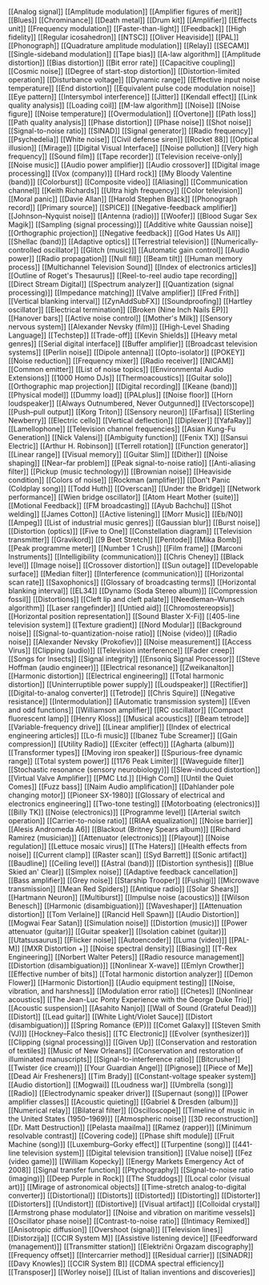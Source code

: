 [[Analog signal]]
[[Amplitude modulation]]
[[Amplifier figures of merit]]
[[Blues]]
[[Chrominance]]
[[Death metal]]
[[Drum kit]]
[[Amplifier]]
[[Effects unit]]
[[Frequency modulation]]
[[Faster-than-light]]
[[Feedback]]
[[High fidelity]]
[[Regular icosahedron]]
[[NTSC]]
[[Oliver Heaviside]]
[[PAL]]
[[Phonograph]]
[[Quadrature amplitude modulation]]
[[Relay]]
[[SECAM]]
[[Single-sideband modulation]]
[[Tape bias]]
[[A-law algorithm]]
[[Amplitude distortion]]
[[Bias distortion]]
[[Bit error rate]]
[[Capacitive coupling]]
[[Cosmic noise]]
[[Degree of start-stop distortion]]
[[Distortion-limited operation]]
[[Disturbance voltage]]
[[Dynamic range]]
[[Effective input noise temperature]]
[[End distortion]]
[[Equivalent pulse code modulation noise]]
[[Eye pattern]]
[[Intersymbol interference]]
[[Jitter]]
[[Kendall effect]]
[[Link quality analysis]]
[[Loading coil]]
[[Μ-law algorithm]]
[[Noise]]
[[Noise figure]]
[[Noise temperature]]
[[Overmodulation]]
[[Overtone]]
[[Path loss]]
[[Path quality analysis]]
[[Phase distortion]]
[[Phase noise]]
[[Shot noise]]
[[Signal-to-noise ratio]]
[[SINAD]]
[[Signal generator]]
[[Radio frequency]]
[[Psychedelia]]
[[White noise]]
[[Civil defense siren]]
[[Rocket 88]]
[[Optical illusion]]
[[Mirage]]
[[Digital Visual Interface]]
[[Noise pollution]]
[[Very high frequency]]
[[Sound film]]
[[Tape recorder]]
[[Television receive-only]]
[[Noise music]]
[[Audio power amplifier]]
[[Audio crossover]]
[[Digital image processing]]
[[Vox (company)]]
[[Hard rock]]
[[My Bloody Valentine (band)]]
[[Colorburst]]
[[Composite video]]
[[Aliasing]]
[[Communication channel]]
[[Keith Richards]]
[[Ultra high frequency]]
[[Color television]]
[[Moral panic]]
[[Davie Allan]]
[[Harold Stephen Black]]
[[Phonograph record]]
[[Primary source]]
[[SPICE]]
[[Negative-feedback amplifier]]
[[Johnson–Nyquist noise]]
[[Antenna (radio)]]
[[Woofer]]
[[Blood Sugar Sex Magik]]
[[Sampling (signal processing)]]
[[Additive white Gaussian noise]]
[[Orthographic projection]]
[[Negative feedback]]
[[God Hates Us All]]
[[Shellac (band)]]
[[Adaptive optics]]
[[Terrestrial television]]
[[Numerically-controlled oscillator]]
[[Glitch (music)]]
[[Automatic gain control]]
[[Audio power]]
[[Radio propagation]]
[[Null fill]]
[[Beam tilt]]
[[Human memory process]]
[[Multichannel Television Sound]]
[[Index of electronics articles]]
[[Outline of Roget's Thesaurus]]
[[Reel-to-reel audio tape recording]]
[[Direct Stream Digital]]
[[Spectrum analyzer]]
[[Quantization (signal processing)]]
[[Impedance matching]]
[[Valve amplifier]]
[[Fred Frith]]
[[Vertical blanking interval]]
[[ZynAddSubFX]]
[[Soundproofing]]
[[Hartley oscillator]]
[[Electrical termination]]
[[Broken (Nine Inch Nails EP)]]
[[Hanover bars]]
[[Active noise control]]
[[Mother's Milk]]
[[Sensory nervous system]]
[[Alexander Nevsky (film)]]
[[High-Level Shading Language]]
[[Techstep]]
[[Trade-off]]
[[Kevin Shields]]
[[Heavy metal genres]]
[[Serial digital interface]]
[[Buffer amplifier]]
[[Broadcast television systems]]
[[Perlin noise]]
[[Dipole antenna]]
[[Opto-isolator]]
[[POKEY]]
[[Noise reduction]]
[[Frequency mixer]]
[[Radio receiver]]
[[NICAM]]
[[Common emitter]]
[[List of noise topics]]
[[Environmental Audio Extensions]]
[[1000 Homo DJs]]
[[Thermoacoustics]]
[[Guitar solo]]
[[Orthographic map projection]]
[[Digital recording]]
[[Keane (band)]]
[[Physical model]]
[[Dummy load]]
[[PALplus]]
[[Noise floor]]
[[Horn loudspeaker]]
[[Always Outnumbered, Never Outgunned]]
[[Vectorscope]]
[[Push–pull output]]
[[Korg Triton]]
[[Sensory neuron]]
[[Farfisa]]
[[Sterling Newberry]]
[[Electric cello]]
[[Vertical deflection]]
[[Diplexer]]
[[YafaRay]]
[[Lamellophone]]
[[Television channel frequencies]]
[[Asian Kung-Fu Generation]]
[[Nick Valensi]]
[[Ambiguity function]]
[[Fenix TX]]
[[Sansui Electric]]
[[Arthur H. Robinson]]
[[Terrell rotation]]
[[Function generator]]
[[Linear range]]
[[Visual memory]]
[[Guitar Slim]]
[[Dither]]
[[Noise shaping]]
[[Near–far problem]]
[[Peak signal-to-noise ratio]]
[[Anti-aliasing filter]]
[[Pickup (music technology)]]
[[Brownian noise]]
[[Heaviside condition]]
[[Colors of noise]]
[[Rockman (amplifier)]]
[[Don't Panic (Coldplay song)]]
[[Todd Huth]]
[[Overscan]]
[[Under the Bridge]]
[[Network performance]]
[[Wien bridge oscillator]]
[[Atom Heart Mother (suite)]]
[[Motional Feedback]]
[[FM broadcasting]]
[[Ayub Bachchu]]
[[Shot welding]]
[[James Cotton]]
[[Active listening]]
[[Morr Music]]
[[Eb/N0]]
[[Ampeg]]
[[List of industrial music genres]]
[[Gaussian blur]]
[[Burst noise]]
[[Distortion (optics)]]
[[Five to One]]
[[Constellation diagram]]
[[Television transmitter]]
[[Gravikord]]
[[9 Beet Stretch]]
[[Pentode]]
[[Mika Bomb]]
[[Peak programme meter]]
[[Number 1 Crush]]
[[Film frame]]
[[Marconi Instruments]]
[[Intelligibility (communication)]]
[[Chris Cheney]]
[[Black level]]
[[Image noise]]
[[Crossover distortion]]
[[Sun outage]]
[[Developable surface]]
[[Median filter]]
[[Interference (communication)]]
[[Horizontal scan rate]]
[[Saxophonics]]
[[Glossary of broadcasting terms]]
[[Horizontal blanking interval]]
[[EL34]]
[[Dynamo (Soda Stereo album)]]
[[Compression fossil]]
[[Distortions]]
[[Cleft lip and cleft palate]]
[[Needleman–Wunsch algorithm]]
[[Laser rangefinder]]
[[Untied aid]]
[[Chromostereopsis]]
[[Horizontal position representation]]
[[Sound Blaster X-Fi]]
[[405-line television system]]
[[Texture gradient]]
[[Nord Modular]]
[[Background noise]]
[[Signal-to-quantization-noise ratio]]
[[Noise (video)]]
[[Radio noise]]
[[Alexander Nevsky (Prokofiev)]]
[[Noise measurement]]
[[Access Virus]]
[[Clipping (audio)]]
[[Television interference]]
[[Fader creep]]
[[Songs for Insects]]
[[Signal integrity]]
[[Ensoniq Signal Processor]]
[[Steve Hoffman (audio engineer)]]
[[Electrical resonance]]
[[Zweikanalton]]
[[Harmonic distortion]]
[[Electrical engineering]]
[[Total harmonic distortion]]
[[Uninterruptible power supply]]
[[Loudspeaker]]
[[Rectifier]]
[[Digital-to-analog converter]]
[[Tetrode]]
[[Chris Squire]]
[[Negative resistance]]
[[Intermodulation]]
[[Automatic transmission system]]
[[Even and odd functions]]
[[Williamson amplifier]]
[[RC oscillator]]
[[Compact fluorescent lamp]]
[[Henry Kloss]]
[[Musical acoustics]]
[[Beam tetrode]]
[[Variable-frequency drive]]
[[Linear amplifier]]
[[Index of electrical engineering articles]]
[[Lo-fi music]]
[[Ibanez Tube Screamer]]
[[Gain compression]]
[[Utility Radio]]
[[Exciter (effect)]]
[[Agharta (album)]]
[[Transformer types]]
[[Moving iron speaker]]
[[Spurious-free dynamic range]]
[[Total system power]]
[[1176 Peak Limiter]]
[[Waveguide filter]]
[[Stochastic resonance (sensory neurobiology)]]
[[Slew-induced distortion]]
[[Virtual Valve Amplifier]]
[[PMC Ltd.]]
[[High Com]]
[[Until the Quiet Comes]]
[[Fuzz bass]]
[[Naim Audio amplification]]
[[Dahlander pole changing motor]]
[[Pioneer SX-1980]]
[[Glossary of electrical and electronics engineering]]
[[Two-tone testing]]
[[Motorboating (electronics)]]
[[Billy TK]]
[[Noise (electronics)]]
[[Programme level]]
[[Arterial switch operation]]
[[Carrier-to-noise ratio]]
[[RIAA equalization]]
[[Noise barrier]]
[[Alesis Andromeda A6]]
[[Blackout (Britney Spears album)]]
[[Richard Ramirez (musician)]]
[[Attenuator (electronics)]]
[[Playout]]
[[Noise regulation]]
[[Lettuce mosaic virus]]
[[The Haters]]
[[Health effects from noise]]
[[Current clamp]]
[[Raster scan]]
[[Syd Barrett]]
[[Sonic artifact]]
[[Baudline]]
[[Ceiling level]]
[[Astral (band)]]
[[Distortion synthesis]]
[[Blue Skied an' Clear]]
[[Simplex noise]]
[[Adaptive feedback cancellation]]
[[Bass amplifier]]
[[Grey noise]]
[[Starship Trooper]]
[[Fushigi]]
[[Microwave transmission]]
[[Mean Red Spiders]]
[[Antique radio]]
[[Solar Shears]]
[[Hartmann Neuron]]
[[Multiburst]]
[[Impulse noise (acoustics)]]
[[Wilson Benesch]]
[[Harmonic (disambiguation)]]
[[Waveshaper]]
[[Attenuation distortion]]
[[Tom Verlaine]]
[[Rancid Hell Spawn]]
[[Audio Distortion]]
[[Mogwai Fear Satan]]
[[Simulation noise]]
[[Distortion (music)]]
[[Power attenuator (guitar)]]
[[Guitar speaker]]
[[Isolation cabinet (guitar)]]
[[Utatsusaurus]]
[[Flicker noise]]
[[Autoencoder]]
[[Luma (video)]]
[[PAL-M]]
[[MXR Distortion +]]
[[Noise spectral density]]
[[Biasing]]
[[T-Rex Engineering]]
[[Norbert Walter Peters]]
[[Radio resource management]]
[[Distortion (disambiguation)]]
[[Nonlinear X-wave]]
[[Emlyn Crowther]]
[[Effective number of bits]]
[[Total harmonic distortion analyzer]]
[[Demon Flower]]
[[Harmonic Distortion]]
[[Audio equipment testing]]
[[Noise, vibration, and harshness]]
[[Modulation error ratio]]
[[Chetes]]
[[Nonlinear acoustics]]
[[The Jean-Luc Ponty Experience with the George Duke Trio]]
[[Acoustic suspension]]
[[Asahito Nanjo]]
[[Wall of Sound (Grateful Dead)]]
[[Distort]]
[[Lead guitar]]
[[White Light/Violet Sauce]]
[[Distort (disambiguation)]]
[[Spring Romance (EP)]]
[[Comet Galaxy]]
[[Steven Smith (VJ)]]
[[Hockney–Falco thesis]]
[[TC Electronic]]
[[Evolver (synthesizer)]]
[[Clipping (signal processing)]]
[[Given Up]]
[[Conservation and restoration of textiles]]
[[Music of New Orleans]]
[[Conservation and restoration of illuminated manuscripts]]
[[Signal-to-interference ratio]]
[[Bitcrusher]]
[[Twister (ice cream)]]
[[Your Guardian Angel]]
[[Pignose]]
[[Piece of Me]]
[[Dead Air Fresheners]]
[[Tim Brady]]
[[Constant-voltage speaker system]]
[[Audio distortion]]
[[Mogwai]]
[[Loudness war]]
[[Umbrella (song)]]
[[Radio]]
[[Electrodynamic speaker driver]]
[[Supernaut (song)]]
[[Power amplifier classes]]
[[Acoustic quieting]]
[[Gabriel & Dresden (album)]]
[[Numerical relay]]
[[Bilateral filter]]
[[Oscilloscope]]
[[Timeline of music in the United States (1950–1969)]]
[[Atmospheric noise]]
[[3D reconstruction]]
[[Dr. Matt Destruction]]
[[Pelasta maailma]]
[[Ramez (rapper)]]
[[Minimum resolvable contrast]]
[[Covering code]]
[[Phase shift module]]
[[Fruit Machine (song)]]
[[Luxemburg–Gorky effect]]
[[Turpentine (song)]]
[[441-line television system]]
[[Digital television transition]]
[[Value noise]]
[[Fez (video game)]]
[[William Kopecky]]
[[Energy Markets Emergency Act of 2008]]
[[Signal transfer function]]
[[Ptychography]]
[[Signal-to-noise ratio (imaging)]]
[[Deep Purple in Rock]]
[[The Studdogs]]
[[Local color (visual art)]]
[[Mirage of astronomical objects]]
[[Time-stretch analog-to-digital converter]]
[[Distortional]]
[[Distorts]]
[[Distorted]]
[[Distorting]]
[[Distorter]]
[[Distorters]]
[[Undistort]]
[[Distortive]]
[[Visual artifact]]
[[Colloidal crystal]]
[[Armstrong phase modulator]]
[[Noise and vibration on maritime vessels]]
[[Oscillator phase noise]]
[[Contrast-to-noise ratio]]
[[Intimacy Remixed]]
[[Anisotropic diffusion]]
[[Overshoot (signal)]]
[[Television lines]]
[[Distorzija]]
[[CCIR System M]]
[[Assistive listening device]]
[[Feedforward (management)]]
[[Transmitter station]]
[[Električni Orgazam discography]]
[[Frequency offset]]
[[Intercarrier method]]
[[Residual carrier]]
[[SINADR]]
[[Davy Knowles]]
[[CCIR System B]]
[[CDMA spectral efficiency]]
[[Transposer]]
[[Worley noise]]
[[List of Italian inventions and discoveries]]
